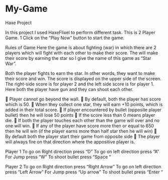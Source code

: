# My-Game
Haxe Project 


In this project I used HaxeFlixel to perform different task.
This is 2 Player Game. 
1	Click on the “Play Now” button to start the game.

Rules of Game 
Here the game is about fighting (war) in which there are 2 players which will fight with each other to make their score. The will make their score by earning the star so I give the name of this game as “Star War”.

Both the player fights to earn the star. In other words, they want to make their score and win. The score is displayed on the upper side of the screen. The right-side score is for player 2 and the left side score is for player 1. Here both the player have gun and they can shoot each other. 

	Player cannot go beyond the wall.
	By default, both the player has score which is 50.
	When they collect one star, they will earn +10 points, which is added in their total score.
	If player encountered by bullet (opposite player bullet) then he will lose 50 points 
	If the score less than 0 means player die.
	If both the player touches each other than the game will over and no one will win.
	If any of the player have score more then or equal to 650 then he will win (if the player earns more than half star then he will win)
	By default both the player start their game from opposite side 
	The player will always fire on that direction where the appositive player is.

Player 1
To go on Right direction press “D”
To go on left direction press “A”
For Jump press “W”
To shoot bullet press “Space “

Player 2
To go on Right direction press “Right Arrow” 
To go on left direction press “Left Arrow”
For Jump press “Up arrow”
To shoot bullet press “Enter “
